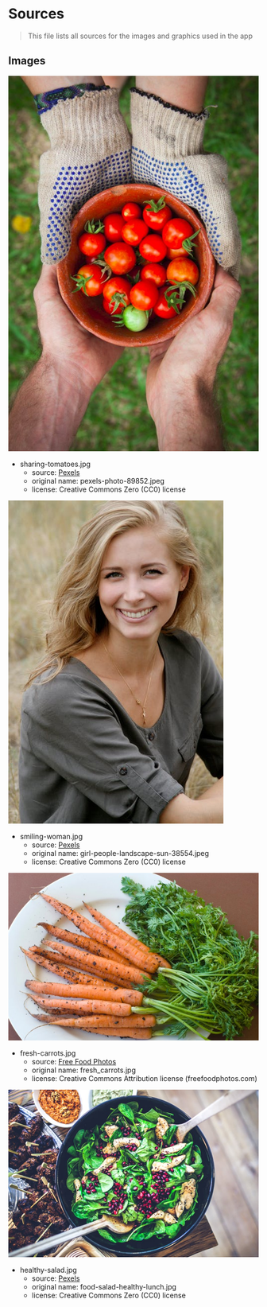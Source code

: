 # Sources

> This file lists all sources for the images and graphics used in the app

## Images

![Sharing Tomatoes](./sharing-tomatoes.jpg)
- sharing-tomatoes.jpg
  - source: [Pexels](https://www.pexels.com/photo/red-tomatoes-on-brown-bowl-89852/)
  - original name: pexels-photo-89852.jpeg
  - license: Creative Commons Zero (CC0) license

![Smiling Woman](./smiling-woman.jpg)
- smiling-woman.jpg
  - source: [Pexels](https://static.pexels.com/photos/38554/girl-people-landscape-sun-38554.jpeg)
  - original name: girl-people-landscape-sun-38554.jpeg
  - license: Creative Commons Zero (CC0) license

![Fresh Carrots](./fresh-carrots.jpg)
- fresh-carrots.jpg
  - source: [Free Food Photos](http://www.freefoodphotos.com/imagelibrary/vegetables/slides/fresh_carrots.html)
  - original name: fresh_carrots.jpg
  - license: Creative Commons Attribution license (freefoodphotos.com)

![Healthy Salad](./healthy-salad.jpg)
- healthy-salad.jpg
  - source: [Pexels](https://static.pexels.com/photos/5938/food-salad-healthy-lunch.jpg)
  - original name: food-salad-healthy-lunch.jpg
  - license: Creative Commons Zero (CC0) license
